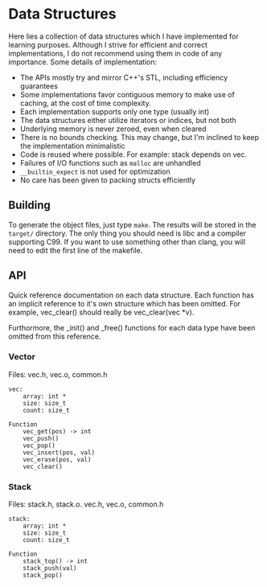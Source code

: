 # Data Structures
Here lies a collection of data structures which I have implemented for learning purposes. Although I strive for efficient and correct implementations, I do not recommend using them in code of any importance. Some details of implementation:

* The APIs mostly try and mirror C++'s STL, including efficiency guarantees
* Some implementations favor contiguous memory to make use of caching, at the cost of time complexity.
* Each implementation supports only one type (usually int)
* The data structures either utilize iterators or indices, but not both
* Underlying memory is never zeroed, even when cleared
* There is no bounds checking. This may change, but I'm inclined to keep the implementation minimalistic
* Code is reused where possible. For example: stack depends on vec.
* Failures of I/O functions such as `malloc` are unhandled
* `__builtin_expect` is not used for optimization
* No care has been given to packing structs efficiently

## Building
To generate the object files, just type `make`. The results will be stored in the `target/` directory. The only thing you should need is libc and a compiler supporting C99. If you want to use something other than clang, you will need to edit the first line of the makefile.

## API
Quick reference documentation on each data structure. Each function has an implicit reference to it's own structure which has been omitted. For example, vec\_clear() should really be vec\_clear(vec \*v).

Furthormore, the \_init() and \_free() functions for each data type have been omitted from this reference.

### Vector
Files: vec.h, vec.o, common.h
```
vec:
    array: int *
    size: size_t
    count: size_t

Function
    vec_get(pos) -> int
    vec_push()
    vec_pop()
    vec_insert(pos, val)
    vec_erase(pos, val)
    vec_clear()
```

### Stack
Files: stack.h, stack.o. vec.h, vec.o, common.h
```
stack:
    array: int *
    size: size_t
    count: size_t

Function
    stack_top() -> int
    stack_push(val)
    stack_pop()
```
